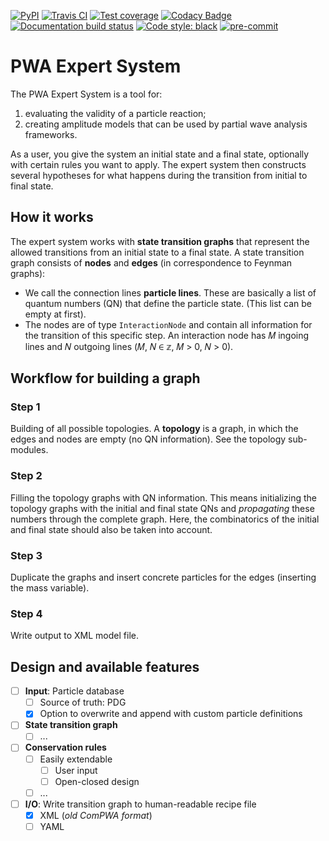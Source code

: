 [![PyPI](https://badge.fury.io/py/expertsystem.svg)](https://pypi.org/project/expertsystem)
[![Travis CI](https://travis-ci.com/ComPWA/expertsystem.svg?branch=master)](https://travis-ci.com/ComPWA/expertsystem)
[![Test coverage](https://codecov.io/gh/ComPWA/expertsystem/branch/master/graph/badge.svg)](https://codecov.io/gh/ComPWA/expertsystem)
[![Codacy Badge](https://api.codacy.com/project/badge/Grade/db355758fb0e4654818b85997f03e3b8)](https://www.codacy.com/gh/ComPWA/expertsystem)
[![Documentation build status](https://readthedocs.org/projects/expertsystem/badge/?version=latest)](https://pwa.readthedocs.io/projects/expertsystem/)
[![Code style: black](https://img.shields.io/badge/code%20style-black-000000.svg)](https://github.com/psf/black)
[![pre-commit](https://img.shields.io/badge/pre--commit-enabled-brightgreen)](https://github.com/pre-commit/pre-commit)

# PWA Expert System

The PWA Expert System is a tool for:

1. evaluating the validity of a particle reaction;
2. creating amplitude models that can be used by partial wave analysis
   frameworks.

As a user, you give the system an initial state and a final state, optionally
with certain rules you want to apply. The expert system then constructs several
hypotheses for what happens during the transition from initial to final state.

## How it works

The expert system works with **state transition graphs** that represent the
allowed transitions from an initial state to a final state. A state transition
graph consists of **nodes** and **edges** (in correspondence to Feynman
graphs):

- We call the connection lines **particle lines**. These are basically a list
  of quantum numbers (QN) that define the particle state. (This list can be
  empty at first).
- The nodes are of type `InteractionNode` and contain all information for the
  transition of this specific step. An interaction node has 𝑀 ingoing lines
  and 𝑁 outgoing lines (𝑀, 𝑁 ∈ 𝕫, 𝑀 > 0, 𝑁 > 0).

## Workflow for building a graph

### Step 1

Building of all possible topologies. A **topology** is a graph, in which the
edges and nodes are empty (no QN information). See the topology sub-modules.

### Step 2

Filling the topology graphs with QN information. This means initializing the
topology graphs with the initial and final state QNs and *propagating* these
numbers through the complete graph. Here, the combinatorics of the initial and
final state should also be taken into account.

### Step 3

Duplicate the graphs and insert concrete particles for the edges (inserting the
mass variable).

### Step 4

Write output to XML model file.

## Design and available features

- [ ] **Input**: Particle database
  - [ ] Source of truth: PDG
  - [x] Option to overwrite and append with custom particle definitions
- [ ] **State transition graph**
  - [ ] ...
- [ ] **Conservation rules**
  - [ ] Easily extendable
    - [ ] User input
    - [ ] Open-closed design
  - [ ] ...
- [ ] **I/O**: Write transition graph to human-readable recipe file
  - [x] XML (*old ComPWA format*)
  - [ ] YAML
